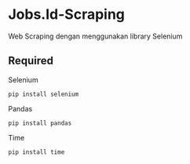 # Jobs.Id-Scraping
Web Scraping dengan menggunakan library Selenium

## Required
  Selenium
```
pip install selenium
```
  Pandas
```
pip install pandas
```
  Time
```
pip install time
```
